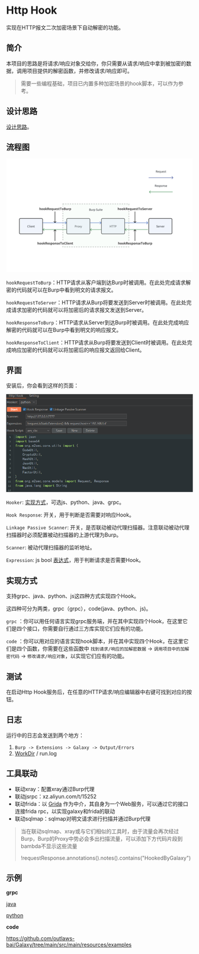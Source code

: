 # Http Hook

实现在HTTP报文二次加密场景下自动解密的功能。

## 简介

本项目的思路是将请求/响应对象交给你，你只需要从请求/响应中拿到被加密的数据，调用项目提供的解密函数，并修改请求/响应即可。

> 需要一些编程基础，项目已内置多种加密场景的hook脚本，可以作为参考。

## 设计思路

[设计思路](https://xz.aliyun.com/t/15051)。

## 流程图

![流程图](https://raw.githubusercontent.com/outlaws-bai/picture/main/img/image-20240621105543574.png)

`hookRequestToBurp`：HTTP请求从客户端到达Burp时被调用。在此处完成请求解密的代码就可以在Burp中看到明文的请求报文。

`hookRequestToServer`：HTTP请求从Burp将要发送到Server时被调用。在此处完成请求加密的代码就可以将加密后的请求报文发送到Server。

`hookResponseToBurp`：HTTP请求从Server到达Burp时被调用。在此处完成响应解密的代码就可以在Burp中看到明文的响应报文。

`hookResponseToClient`：HTTP请求从Burp将要发送到Client时被调用。在此处完成响应加密的代码就可以将加密后的响应报文返回给Client。

## 界面

安装后，你会看到这样的页面：

![image-20240816171047407](https://raw.githubusercontent.com/outlaws-bai/picture/main/img/image-20240816171047407.png)

`Hooker`: [实现方式](https://github.com/outlaws-bai/Galaxy/blob/main/docs/HttpHook.md#%E5%AE%9E%E7%8E%B0%E6%96%B9%E5%BC%8F)，可选js、python、java、grpc。

`Hook Response`: 开关，用于判断是否需要对响应Hook。

`Linkage Passive Scanner`: 开关，是否联动被动代理扫描器。注意联动被动代理扫描器时必须配置被动扫描器的上游代理为Burp。

`Scanner`: 被动代理扫描器的监听地址。

`Expression`: js bool [表达式](https://github.com/outlaws-bai/Galaxy/blob/main/docs/Basic.md#Expression)，用于判断请求是否需要Hook。

## 实现方式

支持grpc、java、python、js这四种方式实现四个Hook。

这四种可分为两类，grpc（grpc），code(java、python、js)。

`grpc` ：你可以用任何语言实现grpc服务端，并在其中实现四个Hook，在这里它们是四个接口，你需要自行通过三方库实现它们应有的功能。

`code` ：你可以用对应的语言实现hook脚本，并在其中实现四个Hook，在这里它们是四个函数，你需要在这些函数中 `找到请求/响应的加解密数据` -> `调用项目中的加解密代码` -> `修改请求/响应对象`，以实现它们应有的功能。

## 测试

在启动Http Hook服务后，在任意的HTTP请求/响应编辑器中右键可找到对应的按钮。

## 日志

运行中的日志会发送到两个地方：

1. `Burp -> Extensions -> Galaxy -> Output/Errors`
2. [WorkDir](https://github.com/outlaws-bai/Galaxy/blob/main/docs/Basic.md#work-dir) / run.log

## 工具联动

- 联动xray：配置xray通过Burp代理
- 联动jsrpc：xz.aliyun.com/t/15252
- 联动frida：以 [Grida](https://github.com/outlaws-bai/Grida) 作为中介，其自身为一个Web服务，可以通过它的接口连接frida rpc，以实现galaxy和frida的联动
- 联动sqlmap：sqlmap对明文请求进行扫描并通过Burp代理

> 当在联动sqlmap、xray或与它们相似的工具时，由于流量会再次经过Burp，Burp的Proxy中势必会多出扫描流量，可以添加下方代码片段到bambda不显示这些流量
>
> !requestResponse.annotations().notes().contains("HookedByGalaxy")

## 示例

**grpc**

[java](https://github.com/outlaws-bai/Galaxy/blob/main/src/test/java/org/m2sec/core/httphook/HttpHookGrpcServer.java)

[python](https://github.com/outlaws-bai/PyGRpcServer)

**code**

https://github.com/outlaws-bai/Galaxy/tree/main/src/main/resources/examples

